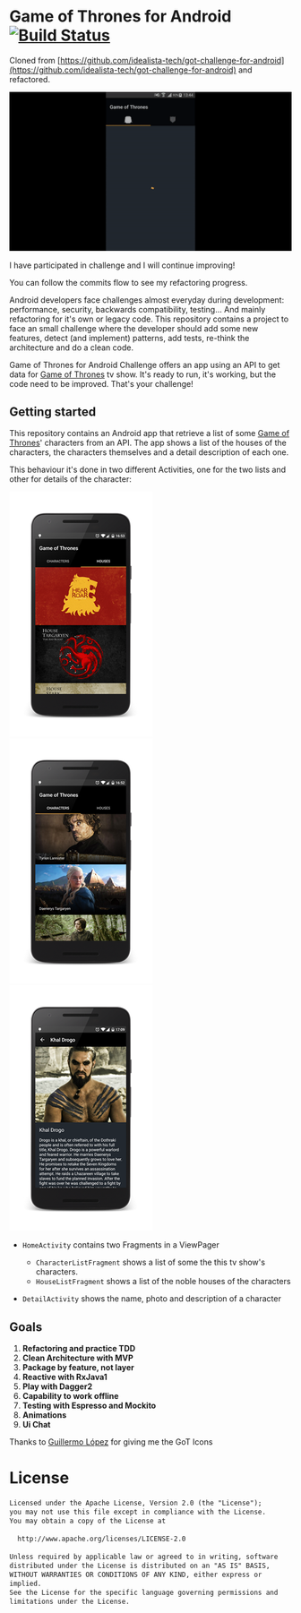 # Game of Thrones for Android [![Build Status](https://travis-ci.org/tonilopezmr/Game-of-Thrones.svg?branch=master)](https://travis-ci.org/tonilopezmr/Game-of-Thrones)


Cloned from [https://github.com/idealista-tech/got-challenge-for-android](https://github.com/idealista-tech/got-challenge-for-android) and refactored.

![gif]

I have participated in challenge and I will continue improving!

You can follow the commits flow to see my refactoring progress.

Android developers face challenges almost everyday during development: performance, security, backwards compatibility, testing... And mainly refactoring for it's own or legacy code.
This repository contains a project to face an small challenge where the developer should add some new features, detect (and implement) patterns, add tests, re-think the architecture and do a clean code.

Game of Thrones for Android Challenge offers an app using an API to get data for [Game of Thrones][GameOfThronesLink] tv show. It's ready to run, it's working, but the code need to be improved. That's your challenge!

## Getting started

This repository contains an Android app that retrieve a list of some [Game of Thrones][GameOfThronesLink]' characters from an API. The app shows a list of the houses of the characters, the characters themselves and a detail description of each one.

This behaviour it's done in two different Activities, one for the two lists and other for details of the character:

![ScreenshotListCharacters][ScreenshotListCharacters]![ScreenshotListHouses][ScreenshotListHouses]![ScreenshotDetail][ScreenshotDetail]
* ``HomeActivity`` contains two Fragments in a ViewPager
  * `CharacterListFragment` shows a list of some the this tv show's characters.
  * `HouseListFragment` shows a list of the noble houses of the characters

* ``DetailActivity`` shows the name, photo and description of a character

## Goals

1. **Refactoring and practice TDD**
2. **Clean Architecture with MVP**
3. **Package by feature, not layer**
4. **Reactive with RxJava1**
5. **Play with Dagger2**
6. **Capability to work offline**
7. **Testing with Espresso and Mockito**
8. **Animations**
9. **Ui Chat** 

Thanks to [Guillermo López][0] for giving me the GoT Icons

# License

```
Licensed under the Apache License, Version 2.0 (the "License");
you may not use this file except in compliance with the License.
You may obtain a copy of the License at

  http://www.apache.org/licenses/LICENSE-2.0

Unless required by applicable law or agreed to in writing, software
distributed under the License is distributed on an "AS IS" BASIS,
WITHOUT WARRANTIES OR CONDITIONS OF ANY KIND, either express or implied.
See the License for the specific language governing permissions and
limitations under the License.
```

[ScreenshotListCharacters]: ./art/ScreenshotListCharacters.png
[ScreenshotListHouses]: ./art/ScreenshotListHouses.png
[ScreenshotDetail]: ./art/ScreenshotDetail.png
[GameOfThronesLink]: http://www.imdb.com/title/tt0944947/
[gif]: ./art/gotgif.gif
[0]: https://github.com/lopermo
